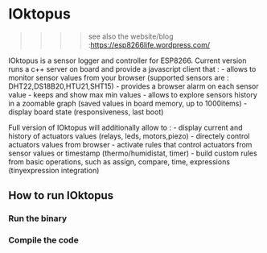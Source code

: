 # IOktopus	
>>>>see also the website/blog :https://esp8266life.wordpress.com/ 

IOktopus is a sensor logger and controller for ESP8266. Current version runs a c++ server on board and provide a javascript client that :
	- allows to monitor sensor values from your browser (supported sensors are : DHT22,DS18B20,HTU21,SHT15)
	- provides a browser alarm on each sensor value
	- keeps and show max min values 
	- allows to explore sensors history in a zoomable graph (saved values in board memory, up to 1000items)
	- display board state (responsiveness, last boot)
	
Full version of IOktopus will additionally allow to :
	- display current and history of actuators values (relays, leds, motors,piezo)
	- directely control actuators values from browser
	- activate rules that control actuators from sensor values or timestamp (thermo/humidistat, timer)
	- build custom rules from basic operations, such as assign, compare, time, expressions (tinyexpression integration)
	
	
## How to run IOktopus
### Run the binary
### Compile the code
